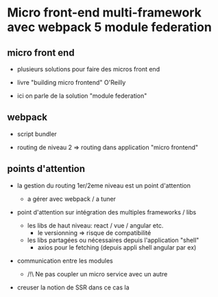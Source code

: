# Micro front-end multi-framework avec webpack 5 module federation

## micro front end

- plusieurs solutions pour faire des micros front end
- livre "building micro frontend" O'Reilly

- ici on parle de la solution "module federation"


## webpack

- script bundler

- routing de niveau 2 => routing dans application "micro frontend"


## points d'attention

- la gestion du routing 1er/2eme niveau est un point d'attention
  -  a gérer avec webpack / a tuner 
- point d'attention sur intégration des multiples frameworks / libs
  - les libs de haut niveau: react / vue / angular etc.
    - le versionning => risque de compatibilité
  - les libs partagées ou nécessaires depuis l'application "shell"
    - axios pour le fetching (depuis appli shell angular par ex)

- communication entre les modules
  - /!\ Ne pas coupler un micro service avec un autre

- creuser la notion de SSR dans ce cas la
